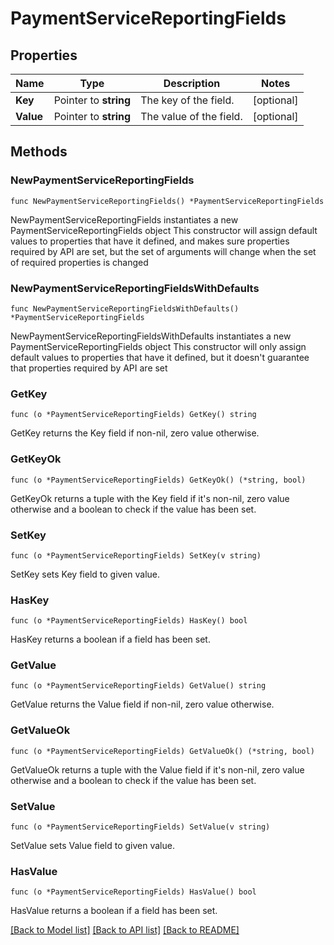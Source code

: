 # PaymentServiceReportingFields

## Properties

Name | Type | Description | Notes
------------ | ------------- | ------------- | -------------
**Key** | Pointer to **string** | The key of the field. | [optional] 
**Value** | Pointer to **string** | The value of the field. | [optional] 

## Methods

### NewPaymentServiceReportingFields

`func NewPaymentServiceReportingFields() *PaymentServiceReportingFields`

NewPaymentServiceReportingFields instantiates a new PaymentServiceReportingFields object
This constructor will assign default values to properties that have it defined,
and makes sure properties required by API are set, but the set of arguments
will change when the set of required properties is changed

### NewPaymentServiceReportingFieldsWithDefaults

`func NewPaymentServiceReportingFieldsWithDefaults() *PaymentServiceReportingFields`

NewPaymentServiceReportingFieldsWithDefaults instantiates a new PaymentServiceReportingFields object
This constructor will only assign default values to properties that have it defined,
but it doesn't guarantee that properties required by API are set

### GetKey

`func (o *PaymentServiceReportingFields) GetKey() string`

GetKey returns the Key field if non-nil, zero value otherwise.

### GetKeyOk

`func (o *PaymentServiceReportingFields) GetKeyOk() (*string, bool)`

GetKeyOk returns a tuple with the Key field if it's non-nil, zero value otherwise
and a boolean to check if the value has been set.

### SetKey

`func (o *PaymentServiceReportingFields) SetKey(v string)`

SetKey sets Key field to given value.

### HasKey

`func (o *PaymentServiceReportingFields) HasKey() bool`

HasKey returns a boolean if a field has been set.

### GetValue

`func (o *PaymentServiceReportingFields) GetValue() string`

GetValue returns the Value field if non-nil, zero value otherwise.

### GetValueOk

`func (o *PaymentServiceReportingFields) GetValueOk() (*string, bool)`

GetValueOk returns a tuple with the Value field if it's non-nil, zero value otherwise
and a boolean to check if the value has been set.

### SetValue

`func (o *PaymentServiceReportingFields) SetValue(v string)`

SetValue sets Value field to given value.

### HasValue

`func (o *PaymentServiceReportingFields) HasValue() bool`

HasValue returns a boolean if a field has been set.


[[Back to Model list]](../README.md#documentation-for-models) [[Back to API list]](../README.md#documentation-for-api-endpoints) [[Back to README]](../README.md)


